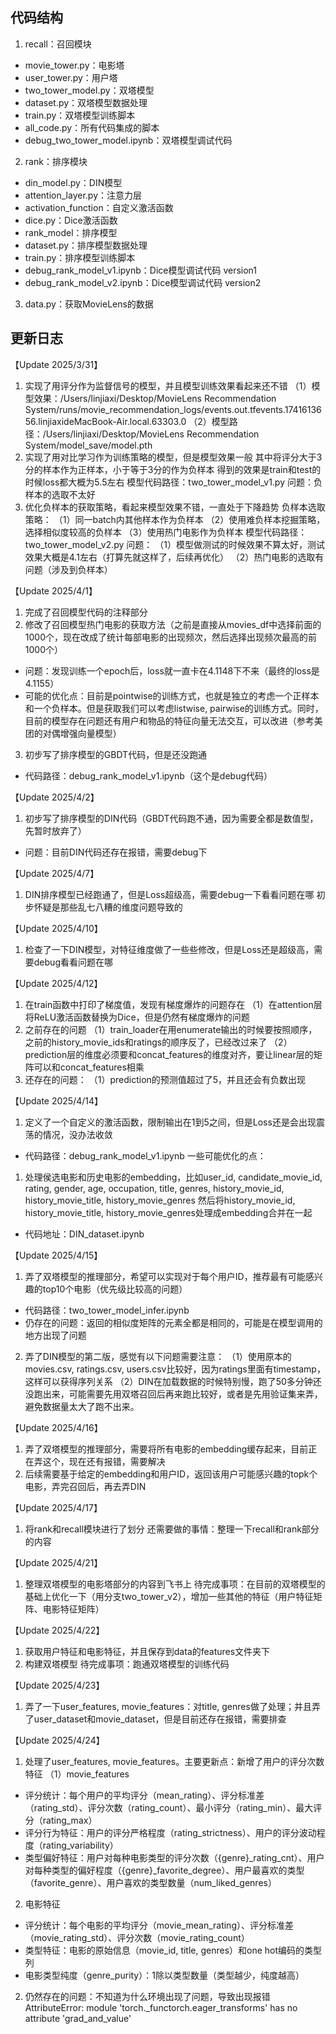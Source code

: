 ## 代码结构
1. recall：召回模块
* movie_tower.py：电影塔
* user_tower.py：用户塔
* two_tower_model.py：双塔模型
* dataset.py：双塔模型数据处理
* train.py：双塔模型训练脚本
* all_code.py：所有代码集成的脚本
* debug_two_tower_model.ipynb：双塔模型调试代码
2. rank：排序模块
* din_model.py：DIN模型
* attention_layer.py：注意力层
* activation_function：自定义激活函数
* dice.py：Dice激活函数
* rank_model：排序模型
* dataset.py：排序模型数据处理
* train.py：排序模型训练脚本
* debug_rank_model_v1.ipynb：Dice模型调试代码 version1
* debug_rank_model_v2.ipynb：Dice模型调试代码 version2
3. data.py：获取MovieLens的数据


## 更新日志
【Update 2025/3/31】
1. 实现了用评分作为监督信号的模型，并且模型训练效果看起来还不错
（1）模型效果：/Users/linjiaxi/Desktop/MovieLens Recommendation System/runs/movie_recommendation_logs/events.out.tfevents.1741613656.linjiaxideMacBook-Air.local.63303.0
（2）模型路径：/Users/linjiaxi/Desktop/MovieLens Recommendation System/model_save/model.pth
2. 实现了用对比学习作为训练策略的模型，但是模型效果一般
其中将评分大于3分的样本作为正样本，小于等于3分的作为负样本
得到的效果是train和test的时候loss都大概为5.5左右
模型代码路径：two_tower_model_v1.py
问题：负样本的选取不太好
3. 优化负样本的获取策略，看起来模型效果不错，一直处于下降趋势
负样本选取策略：
（1）同一batch内其他样本作为负样本
（2）使用难负样本挖掘策略，选择相似度较高的负样本
（3）使用热门电影作为负样本
模型代码路径：two_tower_model_v2.py
问题：
（1）模型做测试的时候效果不算太好，测试效果大概是4.1左右（打算先就这样了，后续再优化）
（2）热门电影的选取有问题（涉及到负样本）

【Update 2025/4/1】
1. 完成了召回模型代码的注释部分
2. 修改了召回模型热门电影的获取方法（之前是直接从movies_df中选择前面的1000个，现在改成了统计每部电影的出现频次，然后选择出现频次最高的前1000个）
* 问题：发现训练一个epoch后，loss就一直卡在4.1148下不来（最终的loss是4.1155）
* 可能的优化点：目前是pointwise的训练方式，也就是独立的考虑一个正样本和一个负样本。但是获取我们可以考虑listwise, pairwise的训练方式。同时，目前的模型存在问题还有用户和物品的特征向量无法交互，可以改进（参考美团的对偶增强向量模型）
3. 初步写了排序模型的GBDT代码，但是还没跑通
* 代码路径：debug_rank_model_v1.ipynb（这个是debug代码）

【Update 2025/4/2】
1. 初步写了排序模型的DIN代码（GBDT代码跑不通，因为需要全都是数值型，先暂时放弃了）
* 问题：目前DIN代码还存在报错，需要debug下

【Update 2025/4/7】
1. DIN排序模型已经跑通了，但是Loss超级高，需要debug一下看看问题在哪
初步怀疑是那些乱七八糟的维度问题导致的

【Update 2025/4/10】
1. 检查了一下DIN模型，对特征维度做了一些些修改，但是Loss还是超级高，需要debug看看问题在哪


【Update 2025/4/12】
1. 在train函数中打印了梯度值，发现有梯度爆炸的问题存在
（1）在attention层将ReLU激活函数替换为Dice，但是仍然有梯度爆炸的问题
2. 之前存在的问题
（1）train_loader在用enumerate输出的时候要按照顺序，之前的history_movie_ids和ratings的顺序反了，已经改过来了
（2）prediction层的维度必须要和concat_features的维度对齐，要让linear层的矩阵可以和concat_features相乘
3. 还存在的问题：
（1）prediction的预测值超过了5，并且还会有负数出现

【Update 2025/4/14】
1. 定义了一个自定义的激活函数，限制输出在1到5之间，但是Loss还是会出现震荡的情况，没办法收敛
* 代码路径：debug_rank_model_v1.ipynb
一些可能优化的点：
1. 处理侯选电影和历史电影的embedding，比如user_id, candidate_movie_id, rating, gender, age, occupation, title, genres, history_movie_id, history_movie_title, history_movie_genres
然后将history_movie_id, history_movie_title, history_movie_genres处理成embedding合并在一起
* 代码地址：DIN_dataset.ipynb

【Update 2025/4/15】
1. 弄了双塔模型的推理部分，希望可以实现对于每个用户ID，推荐最有可能感兴趣的top10个电影（优先级比较高的问题）
* 代码路径：two_tower_model_infer.ipynb
* 仍存在的问题：返回的相似度矩阵的元素全都是相同的，可能是在模型调用的地方出现了问题
2. 弄了DIN模型的第二版，感觉有以下问题需要注意：
（1）使用原本的movies.csv, ratings.csv, users.csv比较好，因为ratings里面有timestamp，这样可以获得序列关系
（2）DIN在加载数据的时候特别慢，跑了50多分钟还没跑出来，可能需要先用双塔召回后再来跑比较好，或者是先用验证集来弄，避免数据量太大了跑不出来。

【Update 2025/4/16】
1. 弄了双塔模型的推理部分，需要将所有电影的embedding缓存起来，目前正在弄这个，现在还有报错，需要解决
2. 后续需要基于给定的embedding和用户ID，返回该用户可能感兴趣的topk个电影，弄完召回后，再去弄DIN

【Update 2025/4/17】
1. 将rank和recall模块进行了划分
还需要做的事情：整理一下recall和rank部分的内容

【Update 2025/4/21】
1. 整理双塔模型的电影塔部分的内容到飞书上
待完成事项：在目前的双塔模型的基础上优化一下（用分支two_tower_v2），增加一些其他的特征（用户特征矩阵、电影特征矩阵）


【Update 2025/4/22】
1. 获取用户特征和电影特征，并且保存到data的features文件夹下
2. 构建双塔模型
待完成事项：跑通双塔模型的训练代码

【Update 2025/4/23】
1. 弄了一下user_features, movie_features：对title, genres做了处理；并且弄了user_dataset和movie_dataset，但是目前还存在报错，需要排查

【Update 2025/4/24】
1. 处理了user_features, movie_features。主要更新点：新增了用户的评分次数特征
（1）movie_features
* 评分统计：每个用户的平均评分（mean_rating）、评分标准差（rating_std）、评分次数（rating_count）、最小评分（rating_min）、最大评分（rating_max）
* 评分行为特征：用户的评分严格程度（rating_strictness）、用户的评分波动程度（rating_variability）
* 类型偏好特征：用户对每种电影类型的评分次数（{genre}_rating_cnt）、用户对每种类型的偏好程度（{genre}_favorite_degree）、用户最喜欢的类型（favorite_genre）、用户喜欢的类型数量（num_liked_genres）
2. 电影特征
* 评分统计：每个电影的平均评分（movie_mean_rating）、评分标准差（movie_rating_std）、评分次数（movie_rating_count）
* 类型特征：电影的原始信息（movie_id, title, genres）和one hot编码的类型列
* 电影类型纯度（genre_purity）：1除以类型数量（类型越少，纯度越高）
2. 仍然存在的问题：不知道为什么环境出现了问题，导致出现报错AttributeError: module 'torch._functorch.eager_transforms' has no attribute 'grad_and_value'
